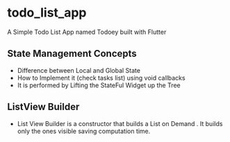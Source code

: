 # todo_list_app

A Simple Todo List App named Todoey built with Flutter

## State Management Concepts

- Difference between Local and Global State
- How to Implement it (check tasks list) using void callbacks
- It is performed by Lifting the StateFul Widget up the Tree 

## ListView Builder

- List View Builder is a constructor that builds a List<Widget> on Demand . It builds only the ones visible saving computation time.
